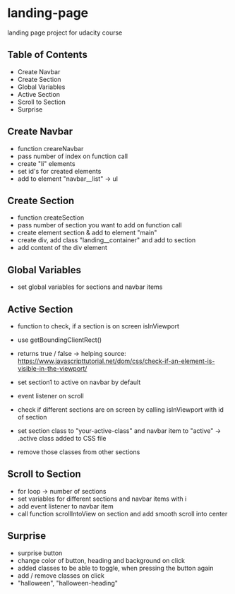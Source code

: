 # landing-page
landing page project for udacity course

## Table of Contents

- Create Navbar
- Create Section
- Global Variables
- Active Section
- Scroll to Section
- Surprise

## Create Navbar

- function creareNavbar
- pass number of index on function call
- create "li" elements
- set id's for created elements
- add to element "navbar__list" -> ul

## Create Section

- function createSection
- pass number of section you want to add on function call
- create element section & add to element "main"
- create div, add class "landing__container" and add to section
- add content of the div element

## Global Variables

- set global variables for sections and navbar items

## Active Section

- function to check, if a section is on screen isInViewport
- use getBoundingClientRect()
- returns true / false
    -> helping source: https://www.javascripttutorial.net/dom/css/check-if-an-element-is-visible-in-the-viewport/

- set section1 to active on navbar by default

- event listener on scroll
- check if different sections are on screen by calling isInViewport with id of section
- set section class to "your-active-class" and navbar item to "active"
    -> .active class added to CSS file
- remove those classes from other sections

## Scroll to Section

- for loop -> number of sections
- set variables for different sections and navbar items with i
- add event listener to navbar item
- call function scrollIntoView on section and add smooth scroll into center

## Surprise

- surprise button
- change color of button, heading and background on click
- added classes to be able to toggle, when pressing the button again
- add / remove classes on click
- "halloween", "halloween-heading"
